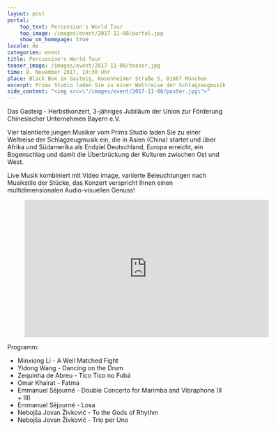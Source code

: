 ```yaml
---
layout: post
portal:
    top_text: Percussion's World Tour
    top_image: /images/event/2017-11-08/portal.jpg
    show_on_homepage: true
locale: de
categories: event
title: Percussion's World Tour
teaser_image: /images/event/2017-11-08/teaser.jpg
time: 8. November 2017, 19:30 Uhr
place: Black Box im Gasteig, Rosenheimer Straße 5, 81667 München
excerpt: Prims Studio laden Sie zu einer Weltreise der Schlagzeugmusik ein.
side_content: "<img src=\"/images/event/2017-11-08/poster.jpg\">"
---
```


Das Gasteig - Herbstkonzert, 3-jähriges Jubiläum der Union zur Förderung Chinesischer Unternehmen Bayern e.V.

Vier talentierte jungen Musiker vom Prims Studio laden Sie zu einer Weltreise der Schlagzeugmusik ein, die in Asien (China) startet und über Afrika und Südamerika als Endziel Deutschland, Europa erreicht, ein Bogenschlag und damit die Überbrückung der Kulturen zwischen Ost und West.

Live Musik kombiniert mit Video image, variierte Beleuchtungen nach Musikstile der Stücke, das Konzert verspricht Ihnen einen multidimensionalen Audio-visuellen Genuss!

<figure class="video-container">
    <iframe width="560" height="315" src="https://www.youtube.com/embed/KS0IjHuvdo4" frameborder="0" allowfullscreen></iframe>
</figure>

Programm:

- Minxiong Li - A Well Matched Fight
- Yidong Wang - Dancing on the Drum
- Zequinha de Abreu - Tico Tico no Fubá
- Omar Khairat - Fatma
- Emmanuel Séjourné - Double Concerto for Marimba and Vibraphone (II + III)
- Emmanuel Séjourné - Losa
- Nebojša Jovan Živković - To the Gods of Rhythm
- Nebojša Jovan Živković - Trio per Uno
